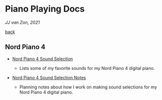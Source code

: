 Piano Playing Docs
==================

*JJ van Zon, 2021*

[back](..)

Nord Piano 4
------------

- [Nord Piano 4 Sound Selection](nord-piano-4-sound-selection.md)

    - Lists some of my favorite sounds for my Nord Piano 4 digital piano. 

- [Nord Piano 4 Sound Selection Notes](nord-piano-4-sound-selection-notes.md)

    - Planning notes about how I work on making sound selections for my Nord Piano 4 digital piano.